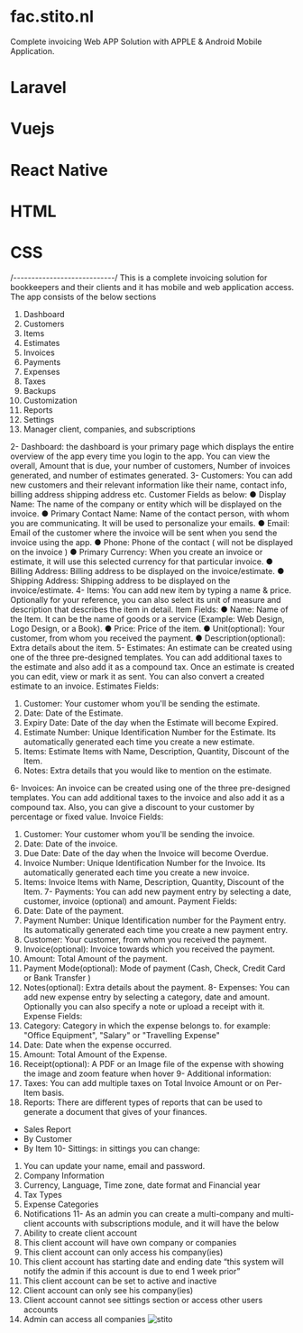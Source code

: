 # fac.stito.nl
Complete invoicing Web APP Solution with APPLE &amp; Android Mobile Application.
# Laravel
# Vuejs
# React Native
# HTML
# CSS
/----------------------------/
This is a complete invoicing solution for bookkeepers and their clients and it has mobile and web application access. The app consists of the below sections
1.	Dashboard
2.	Customers
3.	Items
4.	Estimates
5.	Invoices
6.	Payments
7.	Expenses
8.	Taxes
9.	Backups
10.	Customization
11.	Reports
12.	Settings
13.	Manager client, companies, and subscriptions 

2-	Dashboard: the dashboard is your primary page which displays the entire overview of the app every time you login to the app. You can view the overall, Amount that is due, your number of customers, Number of invoices generated, and number of estimates generated.
3-	Customers: You can add new customers and their relevant information like their name, contact info, billing address shipping address etc. 
Customer Fields as below:
●	Display Name: The name of the company or entity which will be displayed on the invoice.
●	Primary Contact Name: Name of the contact person, with whom you are communicating. It will be used to personalize your emails.
●	Email: Email of the customer where the invoice will be sent when you send the invoice using the app.
●	Phone: Phone of the contact ( will not be displayed on the invoice )
●	Primary Currency: When you create an invoice or estimate, it will use this selected currency for that particular invoice.
●	Billing Address: Billing address to be displayed on the invoice/estimate.
●	Shipping Address: Shipping address to be displayed on the invoice/estimate.
4-	Items: You can add new item by typing a name & price. Optionally for your reference, you can also select its unit of measure and description that describes the item in detail.
Item Fields:
●	Name: Name of the Item. It can be the name of goods or a service (Example: Web Design, Logo Design, or a Book).
●	Price: Price of the item.
●	Unit(optional): Your customer, from whom you received the payment.
●	Description(optional): Extra details about the item.
5-	Estimates: An estimate can be created using one of the three pre-designed templates. You can add additional taxes to the estimate and also add it as a compound tax. Once an estimate is created you can edit, view or mark it as sent. You can also convert a created estimate to an invoice.
Estimates Fields:
1.	Customer: Your customer whom you'll be sending the estimate.
2.	Date: Date of the Estimate.
3.	Expiry Date: Date of the day when the Estimate will become Expired.
4.	Estimate Number: Unique Identification Number for the Estimate. Its automatically generated each time you create a new estimate.
5.	Items: Estimate Items with Name, Description, Quantity, Discount of the Item.
6.	Notes: Extra details that you would like to mention on the estimate.

6-	Invoices: An invoice can be created using one of the three pre-designed templates. You can add additional taxes to the invoice and also add it as a compound tax. Also, you can give a discount to your customer by percentage or fixed value. 
Invoice Fields:
1.	Customer: Your customer whom you'll be sending the invoice.
2.	Date: Date of the invoice.
3.	Due Date: Date of the day when the Invoice will become Overdue.
4.	Invoice Number: Unique Identification Number for the Invoice. Its automatically generated each time you create a new invoice.
5.	Items: Invoice Items with Name, Description, Quantity, Discount of the Item.
7-	Payments: You can add new payment entry by selecting a date, customer, invoice (optional) and amount.
Payment Fields:
1.	Date: Date of the payment.
2.	Payment Number: Unique Identification number for the Payment entry. Its automatically generated each time you create a new payment entry.
3.	Customer: Your customer, from whom you received the payment.
4.	Invoice(optional): Invoice towards which you received the payment.
5.	Amount: Total Amount of the payment.
6.	Payment Mode(optional): Mode of payment (Cash, Check, Credit Card or Bank Transfer )
7.	Notes(optional): Extra details about the payment.
8-	Expenses: You can add new expense entry by selecting a category, date and amount. Optionally you can also specify a note or upload a receipt with it.
Expense Fields:
1.	Category: Category in which the expense belongs to. for example: "Office Equipment", "Salary" or "Travelling Expense"
2.	Date: Date when the expense occurred.
3.	Amount: Total Amount of the Expense.
4.	Receipt(optional): A PDF or an Image file of the expense with showing the image and zoom feature when hover
9-	Additional information:
1.	Taxes: You can add multiple taxes on Total Invoice Amount or on Per-Item basis.
2.	Reports: There are different types of reports that can be used to generate a document that gives of your finances.
-	Sales Report
-	By Customer
-	By Item
10-	Sittings: in sittings you can change:
1.	You can update your name, email and password.
2.	Company Information
3.	Currency, Language, Time zone, date format and Financial year
4.	Tax Types
5.	Expense Categories
6.	Notifications
11-	As an admin you can create a multi-company and multi-client accounts with subscriptions module, and it will have the below 
1.	Ability to create client account 
2.	This client account will have own company or companies
3.	This client account can only access his company(ies)
4.	This client account has starting date and ending date “this system will notify the admin if this account is due to end 1 week prior”
5.	This client account can be set to active and inactive 
6.	Client account can only see his company(ies) 
7.	Client account cannot see sittings section or access other users accounts
8.	Admin can access all companies
![stito](https://user-images.githubusercontent.com/35220325/189675716-c034b220-6a4b-4a97-9c86-d6074787859f.png)

